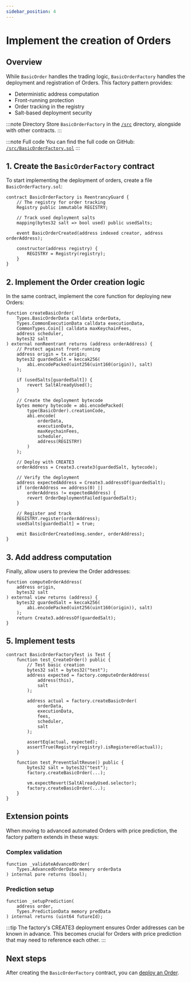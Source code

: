 ```yaml
---
sidebar_position: 4
---
```


# Implement the creation of Orders

## Overview

While `BasicOrder` handles the trading logic, `BasicOrderFactory` handles the deployment and registration of Orders. This factory pattern provides:

- Deterministic address computation
- Front-running protection
- Order tracking in the registry
- Salt-based deployment security

:::note Directory
Store `BasicOrderFactory` in the [`/src`](https://github.com/warden-protocol/wardenprotocol/blob/main/solidity/orders/src) directory, alongside with other contracts.
:::

:::note Full code
You can find the full code on GitHub: [`/src/BasicOrderFactory.sol`](https://github.com/warden-protocol/wardenprotocol/blob/main/solidity/orders/src/BasicOrderFactory.sol)
:::

## 1. Create the `BasicOrderFactory` contract

To start implementing the deployment of orders, create a file `BasicOrderFactory.sol`:

```solidity title="/src/BasicOrderFactory.sol"
contract BasicOrderFactory is ReentrancyGuard {
    // The registry for order tracking
    Registry public immutable REGISTRY;
    
    // Track used deployment salts
    mapping(bytes32 salt => bool used) public usedSalts;
    
    event BasicOrderCreated(address indexed creator, address orderAddress);
    
    constructor(address registry) {
        REGISTRY = Registry(registry);
    }
}
```

## 2. Implement the Order creation logic

In the same contract, implement the core function for deploying new Orders:

```solidity title="/src/BasicOrderFactory.sol"
function createBasicOrder(
    Types.BasicOrderData calldata orderData,
    Types.CommonExecutionData calldata executionData,
    CommonTypes.Coin[] calldata maxKeychainFees,
    address scheduler,
    bytes32 salt
) external nonReentrant returns (address orderAddress) {
    // Protect against front-running
    address origin = tx.origin;
    bytes32 guardedSalt = keccak256(
        abi.encodePacked(uint256(uint160(origin)), salt)
    );
    
    if (usedSalts[guardedSalt]) {
        revert SaltAlreadyUsed();
    }

    // Create the deployment bytecode
    bytes memory bytecode = abi.encodePacked(
        type(BasicOrder).creationCode,
        abi.encode(
            orderData, 
            executionData, 
            maxKeychainFees, 
            scheduler, 
            address(REGISTRY)
        )
    );

    // Deploy with CREATE3
    orderAddress = Create3.create3(guardedSalt, bytecode);
    
    // Verify the deployment
    address expectedAddress = Create3.addressOf(guardedSalt);
    if (orderAddress == address(0) || 
        orderAddress != expectedAddress) {
        revert OrderDeploymentFailed(guardedSalt);
    }

    // Register and track
    REGISTRY.register(orderAddress);
    usedSalts[guardedSalt] = true;

    emit BasicOrderCreated(msg.sender, orderAddress);
}
```

## 3. Add address computation

Finally, allow users to preview the Order addresses:

```solidity title="/src/BasicOrderFactory.sol"
function computeOrderAddress(
    address origin, 
    bytes32 salt
) external view returns (address) {
    bytes32 guardedSalt = keccak256(
        abi.encodePacked(uint256(uint160(origin)), salt)
    );
    return Create3.addressOf(guardedSalt);
}
```

## 5. Implement tests

```solidity
contract BasicOrderFactoryTest is Test {
    function test_CreateOrder() public {
        // Test basic creation
        bytes32 salt = bytes32("test");
        address expected = factory.computeOrderAddress(
            address(this), 
            salt
        );
        
        address actual = factory.createBasicOrder(
            orderData,
            executionData,
            fees,
            scheduler,
            salt
        );
        
        assertEq(actual, expected);
        assertTrue(Registry(registry).isRegistered(actual));
    }

    function test_PreventSaltReuse() public {
        bytes32 salt = bytes32("test");
        factory.createBasicOrder(...);
        
        vm.expectRevert(SaltAlreadyUsed.selector);
        factory.createBasicOrder(...);
    }
}
```

## Extension points

When moving to advanced automated Orders with price prediction, the factory pattern extends in these ways:

### Complex validation

```solidity
function _validateAdvancedOrder(
    Types.AdvancedOrderData memory orderData
) internal pure returns (bool);
```

### Prediction setup

```solidity
function _setupPrediction(
    address order,
    Types.PredictionData memory predData
) internal returns (uint64 futureId);
```

:::tip
The factory's CREATE3 deployment ensures Order addresses can be known in advance. This becomes crucial for Orders with price prediction that may need to reference each other.
:::

## Next steps

After creating the `BasicOrderFactory` contract, you can [deploy an Order](deploy-an-order).
